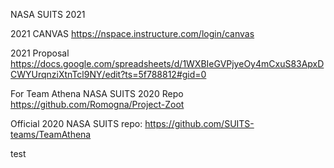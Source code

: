 NASA SUITS 2021

2021 CANVAS https://nspace.instructure.com/login/canvas

2021 Proposal https://docs.google.com/spreadsheets/d/1WXBIeGVPjyeOy4mCxuS83ApxDCWYUrqnziXtnTcl9NY/edit?ts=5f788812#gid=0

For Team Athena NASA SUITS 2020 Repo https://github.com/Romogna/Project-Zoot

Official 2020 NASA SUITS repo: https://github.com/SUITS-teams/TeamAthena

test
